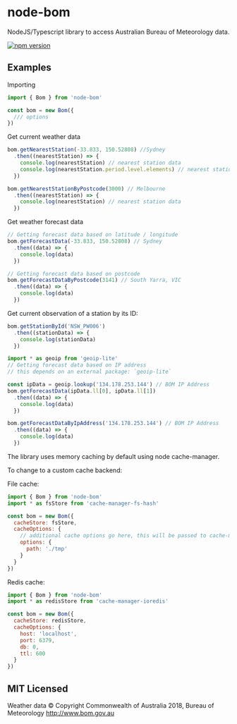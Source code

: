 # node-bom
NodeJS/Typescript library to access Australian Bureau of Meteorology data.

[![npm version](https://badge.fury.io/js/node-bom.svg)](https://badge.fury.io/js/node-bom)

## Examples

Importing

```js
import { Bom } from 'node-bom'

const bom = new Bom({
  /// options
})
```

Get current weather data

```js
bom.getNearestStation(-33.833, 150.52808) //Sydney
  .then((nearestStation) => {
    console.log(nearestStation) // nearest station data
    console.log(nearestStation.period.level.elements) // nearest station elements
  })

bom.getNearestStationByPostcode(3000) // Melbourne
  .then((nearestStation) => {
    console.log(nearestStation) // nearest station data
  })
```

Get weather forecast data

```js
// Getting forecast data based on latitude / longitude
bom.getForecastData(-33.833, 150.52808) // Sydney
  .then((data) => {
    console.log(data)
  })

// Getting forecast data based on postcode
bom.getForecastDataByPostcode(3141) // South Yarra, VIC
  .then((data) => {
    console.log(data)
  })
```

Get current observation of a station by its ID:

```js
bom.getStationById('NSW_PW006')
  .then((stationData) => {
    console.log(stationData)
  })
```

```js
import * as geoip from 'geoip-lite'
// Getting forecast data based on IP address
// this depends on an external package: `geoip-lite`

const ipData = geoip.lookup('134.178.253.144') // BOM IP Address
bom.getForecastData(ipData.ll[0], ipData.ll[1])
  .then((data) => {
    console.log(data)
  })

bom.getForecastDataByIpAddress('134.178.253.144') // BOM IP Address
  .then((data) => {
    console.log(data)
  })

```

The library uses memory caching by default using node cache-manager.

To change to a custom cache backend:

File cache:
```js
import { Bom } from 'node-bom'
import * as fsStore from 'cache-manager-fs-hash'

const bom = new Bom({
  cacheStore: fsStore,
  cacheOptions: {
    // additional cache options go here, this will be passed to cache-manager
    options: {
      path: './tmp'
    }
  }
})
```

Redis cache:
```js
import { Bom } from 'node-bom'
import * as redisStore from 'cache-manager-ioredis'

const bom = new Bom({
  cacheStore: redisStore,
  cacheOptions: {
    host: 'localhost',
    port: 6379,
    db: 0,
    ttl: 600
  }
})
```

## MIT Licensed

Weather data © Copyright Commonwealth of Australia 2018, Bureau of Meteorology http://www.bom.gov.au
